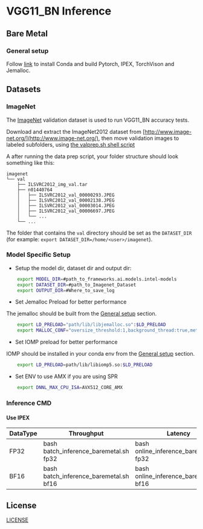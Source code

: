 # VGG11\_BN Inference
## Bare Metal
### General setup

Follow [link](/docs/general/pytorch/BareMetalSetup.md) to install Conda and build Pytorch, IPEX, TorchVison and Jemalloc.

## Datasets

### ImageNet

The [ImageNet](http://www.image-net.org/) validation dataset is used to run VGG11\_BN
accuracy tests.

Download and extract the ImageNet2012 dataset from [http://www.image-net.org/](http://www.image-net.org/),
then move validation images to labeled subfolders, using
[the valprep.sh shell script](https://raw.githubusercontent.com/soumith/imagenetloader.torch/master/valprep.sh)

A after running the data prep script, your folder structure should look something like this:
```
imagenet
└── val
    ├── ILSVRC2012_img_val.tar
    ├── n01440764
    │   ├── ILSVRC2012_val_00000293.JPEG
    │   ├── ILSVRC2012_val_00002138.JPEG
    │   ├── ILSVRC2012_val_00003014.JPEG
    │   ├── ILSVRC2012_val_00006697.JPEG
    │   └── ...
    └── ...
```
The folder that contains the `val` directory should be set as the
`DATASET_DIR` (for example: `export DATASET_DIR=/home/<user>/imagenet`).

### Model Specific Setup

* Setup the model dir, dataset dir and output dir:
```bash
    export MODEL_DIR=#path_to_frameworks.ai.models.intel-models
    export DATASET_DIR=#path_to_Imagenet_Dataset
    export OUTPUT_DIR=#Where_to_save_log
```

* Set Jemalloc Preload for better performance

The jemalloc should be built from the [General setup](#general-setup) section.
```bash
    export LD_PRELOAD="path/lib/libjemalloc.so":$LD_PRELOAD
    export MALLOC_CONF="oversize_threshold:1,background_thread:true,metadata_thp:auto,dirty_decay_ms:9000000000,muzzy_decay_ms:9000000000"
```

* Set IOMP preload for better performance

IOMP should be installed in your conda env from the [General setup](#general-setup) section.
```bash
    export LD_PRELOAD=path/lib/libiomp5.so:$LD_PRELOAD
```

* Set ENV to use AMX if you are using SPR
```bash
    export DNNL_MAX_CPU_ISA=AVX512_CORE_AMX
```

### Inference CMD

#### Use IPEX

|  DataType   | Throughput  |  Latency    |   Accuracy  |
| ----------- | ----------- | ----------- | ----------- |
| FP32        | bash batch_inference_baremetal.sh fp32 | bash online_inference_baremetal.sh fp32 | bash accuracy_baremetal.sh fp32 |
| BF16        | bash batch_inference_baremetal.sh bf16 | bash online_inference_baremetal.sh bf16 | bash accuracy_baremetal.sh bf16 |

<!--- 80. License -->
## License

[LICENSE](/LICENSE)
